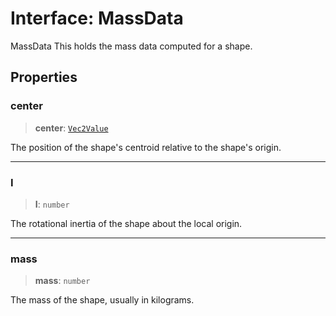 # Interface: MassData

MassData This holds the mass data computed for a shape.

## Properties

### center

> **center**: [`Vec2Value`](Vec2Value)

The position of the shape's centroid relative to the shape's origin.

***

### I

> **I**: `number`

The rotational inertia of the shape about the local origin.

***

### mass

> **mass**: `number`

The mass of the shape, usually in kilograms.
